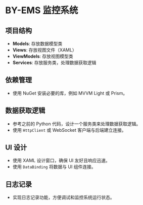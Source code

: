 # BY-EMS 监控系统

## 项目结构

- **Models**: 存放数据模型类
- **Views**: 存放视图文件（XAML）
- **ViewModels**: 存放视图模型类
- **Services**: 存放服务类，处理数据获取逻辑

## 依赖管理

- 使用 NuGet 安装必要的库，例如 MVVM Light 或 Prism。

## 数据获取逻辑

- 参考之前的 Python 代码，设计一个服务类来处理数据获取逻辑。
- 使用 `HttpClient` 或 WebSocket 客户端与后端建立连接。

## UI 设计

- 使用 XAML 设计窗口，确保 UI 友好且响应迅速。
- 使用 `DataBinding` 将数据与 UI 组件连接。

## 日志记录

- 实现日志记录功能，方便调试和监控系统运行状态。
